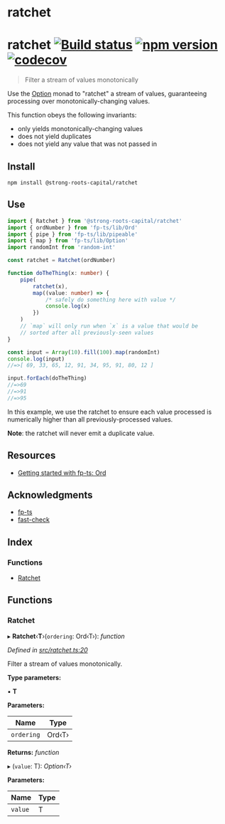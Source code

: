 
# ratchet

# ratchet [![Build status](https://travis-ci.org/strong-roots-capital/ratchet.svg?branch=master)](https://travis-ci.org/strong-roots-capital/ratchet) [![npm version](https://img.shields.io/npm/v/@strong-roots-capital/ratchet.svg)](https://npmjs.org/package/@strong-roots-capital/ratchet) [![codecov](https://codecov.io/gh/strong-roots-capital/ratchet/branch/master/graph/badge.svg)](https://codecov.io/gh/strong-roots-capital/ratchet)

> Filter a stream of values monotonically

Use the [Option] monad to "ratchet" a stream of values, guaranteeing
processing over monotonically-changing values.

This function obeys the following invariants:

- only yields monotonically-changing values
- does not yield duplicates
- does not yield any value that was not passed in

## Install

```shell
npm install @strong-roots-capital/ratchet
```

## Use

```typescript
import { Ratchet } from '@strong-roots-capital/ratchet'
import { ordNumber } from 'fp-ts/lib/Ord'
import { pipe } from 'fp-ts/lib/pipeable'
import { map } from 'fp-ts/lib/Option'
import randomInt from 'random-int'

const ratchet = Ratchet(ordNumber)

function doTheThing(x: number) {
    pipe(
        ratchet(x),
        map((value: number) => {
            /* safely do something here with value */
            console.log(x)
        })
    )
    // `map` will only run when `x` is a value that would be
    // sorted after all previously-seen values
}

const input = Array(10).fill(100).map(randomInt)
console.log(input)
//=>[ 69, 33, 65, 12, 91, 34, 95, 91, 80, 12 ]

input.forEach(doTheThing)
//=>69
//=>91
//=>95
```

In this example, we use the ratchet to ensure each value processed is
numerically higher than all previously-processed values.

**Note**: the ratchet will never emit a duplicate value.

## Resources

- [Getting started with fp-ts: Ord](https://dev.to/gcanti/getting-started-with-fp-ts-ord-5f1e)

## Acknowledgments

- [fp-ts](https://github.com/gcanti/fp-ts)
- [fast-check](https://github.com/dubzzz/fast-check)

[Option]: https://gcanti.github.io/fp-ts/modules/Option.ts.html

## Index

### Functions

* [Ratchet](README.md#ratchet)

## Functions

###  Ratchet

▸ **Ratchet**‹**T**›(`ordering`: Ord‹T›): *function*

*Defined in [src/ratchet.ts:20](https://github.com/strong-roots-capital/ratchet/blob/b381197/src/ratchet.ts#L20)*

Filter a stream of values monotonically.

**Type parameters:**

▪ **T**

**Parameters:**

Name | Type |
------ | ------ |
`ordering` | Ord‹T› |

**Returns:** *function*

▸ (`value`: T): *Option‹T›*

**Parameters:**

Name | Type |
------ | ------ |
`value` | T |
